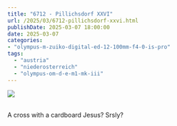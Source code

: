 ```yaml
---
title: "6712 - Pillichsdorf XXVI"
url: /2025/03/6712-pillichsdorf-xxvi.html
publishDate: 2025-03-07 18:00:00
date: 2025-03-07
categories:
- "olympus-m-zuiko-digital-ed-12-100mm-f4-0-is-pro"
tags:
  - "austria"
  - "niederosterreich"
  - "olympus-om-d-e-m1-mk-iii"
---
```

<div class="container">
<div class="center"><a target="_blank" href="https://d25zfm9zpd7gm5.cloudfront.net/1200x1200/2020/20200920_105634_lr.jpg"><img class="webfeedsFeaturedVisual" src="https://d25zfm9zpd7gm5.cloudfront.net/0600x0600/2020/20200920_105634_lr.jpg" /></a></div>
</div>
<br />

A cross with a cardboard Jesus? Srsly?

